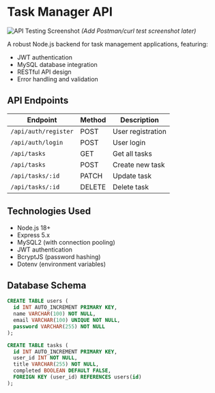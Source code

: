 # Task Manager API

![API Testing Screenshot](./api-screenshot.png) *(Add Postman/curl test screenshot later)*

A robust Node.js backend for task management applications, featuring:

- JWT authentication
- MySQL database integration
- RESTful API design
- Error handling and validation

## API Endpoints

| Endpoint | Method | Description |
|----------|--------|-------------|
| `/api/auth/register` | POST | User registration |
| `/api/auth/login` | POST | User login |
| `/api/tasks` | GET | Get all tasks |
| `/api/tasks` | POST | Create new task |
| `/api/tasks/:id` | PATCH | Update task |
| `/api/tasks/:id` | DELETE | Delete task |

## Technologies Used
- Node.js 18+
- Express 5.x
- MySQL2 (with connection pooling)
- JWT authentication
- BcryptJS (password hashing)
- Dotenv (environment variables)

## Database Schema
```sql
CREATE TABLE users (
  id INT AUTO_INCREMENT PRIMARY KEY,
  name VARCHAR(100) NOT NULL,
  email VARCHAR(100) UNIQUE NOT NULL,
  password VARCHAR(255) NOT NULL
);

CREATE TABLE tasks (
  id INT AUTO_INCREMENT PRIMARY KEY,
  user_id INT NOT NULL,
  title VARCHAR(255) NOT NULL,
  completed BOOLEAN DEFAULT FALSE,
  FOREIGN KEY (user_id) REFERENCES users(id)
);
